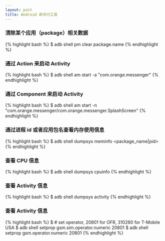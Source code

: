 ```yaml
---
layout: post
title: Android 命令行工具
---
```


### 清除某个应用（package）相关数据
{% highlight bash %}
$ adb shell pm clear package.name
{% endhighlight %}

### 通过 Action 来启动 Activity
{% highlight bash %}
$ adb shell am start -a "com.orange.messenger"
{% endhighlight %}

### 通过 Component 来启动 Activity
{% highlight bash %}
$ adb shell am start -n "com.orange.messenger/com.orange.messenger.SplashScreen"
{% endhighlight %}

### 通过进程 id 或者应用包名查看内存使用信息
{% highlight bash %}
$ adb shell dumpsys meminfo <package_name|pid>
{% endhighlight %}

### 查看 CPU 信息
{% highlight bash %}
$ adb shell dumpsys cpuinfo
{% endhighlight %}

### 查看 Activity 信息
{% highlight bash %}
$ adb shell dumpsys activity
{% endhighlight %}

### 查看 Activity 信息
{% highlight bash %}
$ # set operator, 20801 for OFR, 310260 for T-Mobile USA
$ adb shell setprop gsm.sim.operator.numeric 20801
$ adb shell setprop gsm.operator.numeric 20801
{% endhighlight %}
